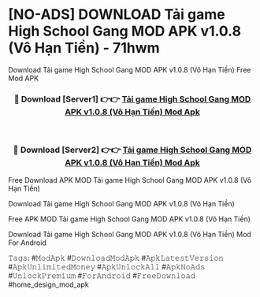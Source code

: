 # [NO-ADS] DOWNLOAD Tải game High School Gang MOD APK v1.0.8 (Vô Hạn Tiền) - 71hwm
Download Tải game High School Gang MOD APK v1.0.8 (Vô Hạn Tiền) Free Mod APK

<div align="center">
<h3>🔴 Download [Server1] 👉👉 <a href="https://apk-comot.site?title=Tải_game_High_School_Gang_MOD_APK_v1.0.8_(Vô_Hạn_Tiền)">Tải game High School Gang MOD APK v1.0.8 (Vô Hạn Tiền) Mod Apk</a></h3><br>

<h3>🔴 Download [Server2] 👉👉 <a href="https://apk-comot.site?title=Tải_game_High_School_Gang_MOD_APK_v1.0.8_(Vô_Hạn_Tiền)">Tải game High School Gang MOD APK v1.0.8 (Vô Hạn Tiền) Mod Apk</a></h3>
</div>


Free Download APK MOD Tải game High School Gang MOD APK v1.0.8 (Vô Hạn Tiền)

Download Tải game High School Gang MOD APK v1.0.8 (Vô Hạn Tiền) 

Free APK MOD Tải game High School Gang MOD APK v1.0.8 (Vô Hạn Tiền) 

Download Tải game High School Gang MOD APK v1.0.8 (Vô Hạn Tiền) Mod For Android

𝚃𝚊𝚐𝚜: #𝙼𝚘𝚍𝙰𝚙𝚔 #𝙳𝚘𝚠𝚗𝚕𝚘𝚊𝚍𝙼𝚘𝚍𝙰𝚙𝚔 #𝙰𝚙𝚔𝙻𝚊𝚝𝚎𝚜𝚝𝚅𝚎𝚛𝚜𝚒𝚘𝚗 #𝙰𝚙𝚔𝚄𝚗𝚕𝚒𝚖𝚒𝚝𝚎𝚍𝙼𝚘𝚗𝚎𝚢 #𝙰𝚙𝚔𝚄𝚗𝚕𝚘𝚌𝚔𝙰𝚕𝚕 #𝙰𝚙𝚔𝙽𝚘𝙰𝚍𝚜 #𝚄𝚗𝚕𝚘𝚌𝚔𝙿𝚛𝚎𝚖𝚒𝚞𝚖 #𝙵𝚘𝚛𝙰𝚗𝚍𝚛𝚘𝚒𝚍 #𝙵𝚛𝚎𝚎𝙳𝚘𝚠𝚗𝚕𝚘𝚊𝚍 #home_design_mod_apk